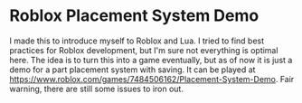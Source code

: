 # Roblox Placement System Demo

I made this to introduce myself to Roblox and Lua. I tried to find best practices for Roblox development, but I'm sure not everything is optimal here. The idea is to turn this into a game eventually, but as of now it is just a demo for a part placement system with saving. It can be played at https://www.roblox.com/games/7484506162/Placement-System-Demo. Fair warning, there are still some issues to iron out.
